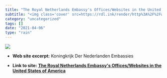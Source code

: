 ```yaml
---
title: "The Royal Netherlands Embassy's Offices/Websites in the United States of America"
subtitle: "<img class='cover' src=https://rdl.ink/render/http%3A%2F%2Fwww.cgny.org>"
category: "uncategorized"
tags: []
date: "2021-04-06"
type: "rain"
---
```

<img class="cover" src=https://rdl.ink/render/http%3A%2F%2Fwww.cgny.org>



* **Web site excerpt:** Koningkrijk Der Nederlanden Embassies

* **Link to site:** **[The Royal Netherlands Embassy's Offices/Websites in the United States of America](http://www.cgny.org)**